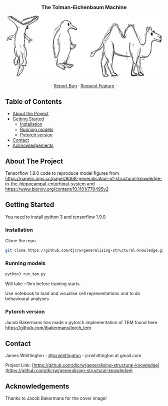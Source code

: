 <!-- PROJECT LOGO -->
<br />
<p align="center">

  <h3 align="center">The Tolman-Eichenbaum Machine</h3>
  
  <p align="center">
    <img src="images/jacob_tem.png" alt="Logo" width="500" height="200">
  </p>

  <p align="center">
    ·
    <a href="https://github.com/djcrw/generalising-structural-knowledge/issues">Report Bug</a>
    ·
    <a href="https://github.com/djcrw/generalising-structural-knowledge/issues">Request Feature</a>
    ·
  </p>

<!-- TABLE OF CONTENTS -->
## Table of Contents

* [About the Project](#about-the-project)
* [Getting Started](#getting-started)
  * [Installation](#installation)
  * [Running models](#Running-models)
  * [Pytorch version](#Pytorch-version)
* [Contact](#contact)
* [Acknowledgements](#acknowledgements)



<!-- ABOUT THE PROJECT -->
## About The Project

Tensorflow 1.9.0 code to reproduce model figures from https://papers.nips.cc/paper/8068-generalisation-of-structural-knowledge-in-the-hippocampal-entorhinal-system and https://www.biorxiv.org/content/10.1101/770495v2


<!-- GETTING STARTED -->
## Getting Started

You need to install [python 3](https://www.python.org/download/releases/3.0/) and [tensorflow 1.9.0](https://www.tensorflow.org/)

<!-- INSTALLATION -->
### Installation

Clone the repo
```sh
git clone https://github.com/djcrw/generalising-structural-knowledge.git
```

<!-- RUNNING MODELS -->
### Running models

```sh
python3 run_tem.py
```

Will take ~1hrs before training starts 

Use notebook to load and visualise cell representations and to do behavioural analyses

<!-- PYTORCH VERSION -->
### Pytorch version

Jacob Bakermans has made a pytorch implementation of TEM found here https://github.com/jbakermans/torch_tem


<!-- CONTACT -->
## Contact

James Whittington - [@jcrwhittington](https://twitter.com/jcrwhittington) - jcrwhittington at gmail.com

Project Link: [https://github.com/djcrw/generalising-structural-knowledge](https://github.com/djcrw/generalising-structural-knowledge)


<!-- ACKNOWLEDGEMENTS -->
## Acknowledgements

Thanks to Jacob Bakermans for the cover image!
